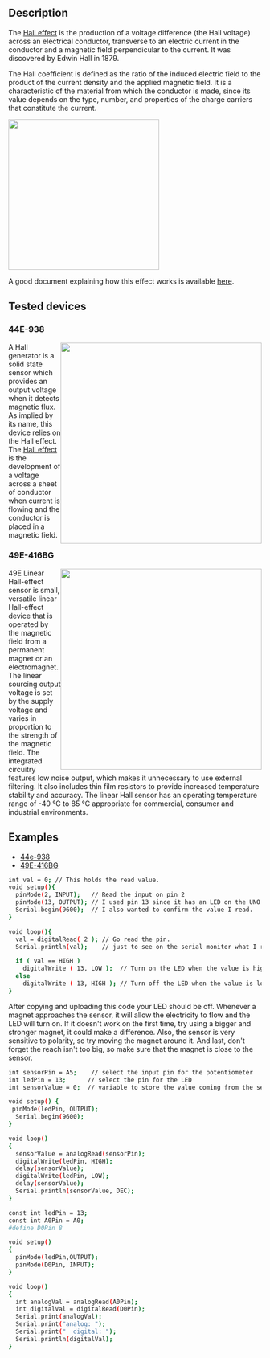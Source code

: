 ## Description
The [Hall effect](https://en.wikipedia.org/wiki/Hall_effect) is the production of a voltage difference (the Hall voltage) across an electrical conductor, transverse to an electric current in the conductor and a magnetic field perpendicular to the current. It was discovered by Edwin Hall in 1879.

The Hall coefficient is defined as the ratio of the induced electric field to the product of the current density and the applied magnetic field. It is a characteristic of the material from which the conductor is made, since its value depends on the type, number, and properties of the charge carriers that constitute the current.

<img style="width:300px;" src="../img/gionji/m4_cookbook/hall_effect.gif">

A good document explaining how this effect works is available [here](http://sensing.honeywell.com/honeywell-sensing-sensors-magnetoresistive-hall-effect-applications-005715-2-en.pdf).

## Tested devices

### 44E-938

<img style="width:400px; float: right;" src="../img/gionji/m4_cookbook/44e938.jpg">

A Hall generator is a solid state sensor which provides an output voltage when it detects magnetic flux. As implied by its name, this device relies on the Hall effect. The [Hall effect](https://en.wikipedia.org/wiki/Hall_effect) is the development of a voltage across a sheet of conductor when current is flowing and the conductor is placed in a magnetic field.

### 49E-416BG

<img style="width:400px; float: right;" src="../img/gionji/m4_cookbook/49e416BG_01.PNG">

49E Linear Hall-effect sensor is small, versatile linear Hall-effect device that is operated by the magnetic field from a permanent magnet or an electromagnet. The linear sourcing output voltage is set by the supply voltage and varies in proportion to the strength of the magnetic field.  The integrated circuitry features low noise output, which makes it 
unnecessary to use external filtering. It also includes thin film resistors to provide increased temperature stability and accuracy. The linear Hall sensor has an operating temperature range of -40 °C to 85 °C appropriate for commercial, consumer and industrial environments. 


## Examples

<div>
 <ul id="adc-examples" class="nav nav-tabs" role="tablist">
  <li role="presentation" class="active"><a href="#44e938-example" aria-controls="bash" role="tab" data-toggle="tab">44e-938</a></li>
  <li role="presentation"><a href="#49E416BG-example" aria-controls="php" role="tab" data-toggle="tab">49E-416BG</a></li>
 </ul>

 <div class="tab-content">
  <div role="tabpanel" class="tab-pane active" id="44e938-example">

``` bash
int val = 0; // This holds the read value.
void setup(){
  pinMode(2, INPUT);   // Read the input on pin 2
  pinMode(13, OUTPUT); // I used pin 13 since it has an LED on the UNO built-in.
  Serial.begin(9600);  // I also wanted to confirm the value I read.
}

void loop(){
  val = digitalRead( 2 ); // Go read the pin.
  Serial.println(val);    // just to see on the serial monitor what I read.

  if ( val == HIGH )
    digitalWrite ( 13, LOW );  // Turn on the LED when the value is high.
  else
    digitalWrite ( 13, HIGH ); // Turn off the LED when the value is low.
}
```

After copying and uploading this code your LED should be off. Whenever a magnet approaches the sensor, it will allow the electricity to flow and the LED will turn on.
If it doesn't work on the first time, try using a bigger and stronger magnet, it could make a difference. Also, the sensor is very sensitive to polarity, so try moving the magnet around it. And last, don't forget the reach isn't too big, so make sure that the magnet is close to the sensor.

  </div>
  <div role="tabpanel" class="tab-pane" id="49E416BG-example">

``` bash
int sensorPin = A5;    // select the input pin for the potentiometer
int ledPin = 13;      // select the pin for the LED
int sensorValue = 0;  // variable to store the value coming from the sensor

void setup() {
 pinMode(ledPin, OUTPUT); 
  Serial.begin(9600); 
}

void loop() 
{ 
  sensorValue = analogRead(sensorPin);
  digitalWrite(ledPin, HIGH);
  delay(sensorValue);
  digitalWrite(ledPin, LOW);
  delay(sensorValue);
  Serial.println(sensorValue, DEC);
}
``` 


``` bash
const int ledPin = 13;
const int A0Pin = A0;
#define D0Pin 8

void setup()
{
  pinMode(ledPin,OUTPUT);
  pinMode(D0Pin, INPUT);
}

void loop()
{
  int analogVal = analogRead(A0Pin);
  int digitalVal = digitalRead(D0Pin);
  Serial.print(analogVal);
  Serial.print("analog: ");
  Serial.print("  digital: ");
  Serial.println(digitalVal);
}
```

  </div>
 </div>
</div>
<script src="https://maxcdn.bootstrapcdn.com/bootstrap/3.3.6/js/bootstrap.min.js" integrity="sha256-KXn5puMvxCw+dAYznun+drMdG1IFl3agK0p/pqT9KAo= sha512-2e8qq0ETcfWRI4HJBzQiA3UoyFk6tbNyG+qSaIBZLyW9Xf3sWZHN/lxe9fTh1U45DpPf07yj94KsUHHWe4Yk1A==" crossorigin="anonymous"></script>
<script>
$('#adc-examples a').click(function (e) {
  e.preventDefault()
  $(this).tab('show')
})
</script>


